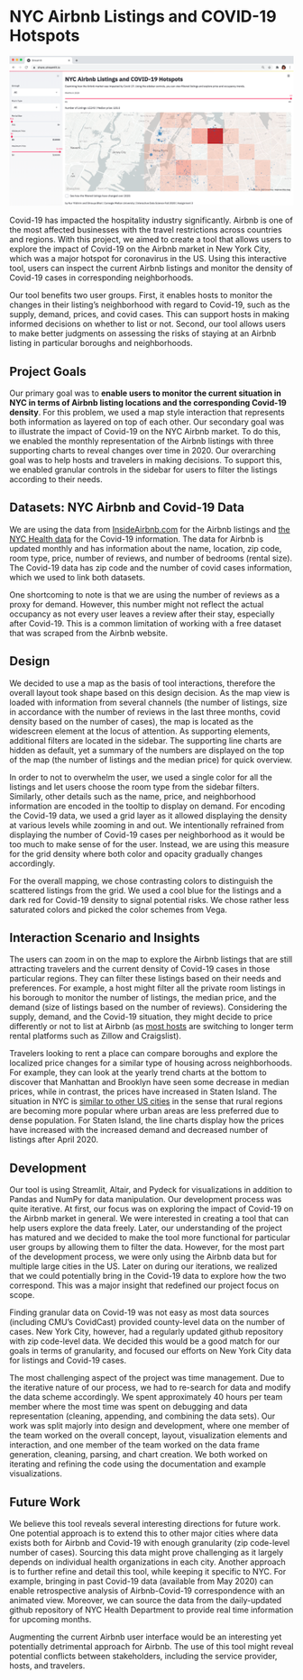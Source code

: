 # NYC Airbnb Listings and COVID-19 Hotspots

![A screenshot of our tool.](screenshot_NYC.png)

Covid-19 has impacted the hospitality industry significantly. Airbnb is one of the most affected businesses with the travel restrictions across countries and regions. With this project, we aimed to create a tool that allows users to explore the impact of Covid-19 on the Airbnb market in New York City, which was a major hotspot for coronavirus in the US. Using this interactive tool, users can inspect the current Airbnb listings and monitor the density of Covid-19 cases in corresponding neighborhoods.

Our tool benefits two user groups. First, it enables hosts to monitor the changes in their listing’s neighborhood with regard to Covid-19, such as the supply, demand, prices, and covid cases. This can support hosts in making informed decisions on whether to list or not. Second, our tool allows users to make better judgments on assessing the risks of staying at an Airbnb listing in particular boroughs and neighborhoods.

## Project Goals

Our primary goal was to **enable users to monitor the current situation in NYC in terms of Airbnb listing locations and the corresponding Covid-19 density**. For this problem, we used a map style interaction that represents both information as layered on top of each other. Our secondary goal was to illustrate the impact of Covid-19 on the NYC Airbnb market. To do this, we enabled the monthly representation of the Airbnb listings with three supporting charts to reveal changes over time in 2020. Our overarching goal was to help hosts and travelers in making decisions. To support this, we enabled granular controls in the sidebar for users to filter the listings according to their needs.

## Datasets: NYC Airbnb and Covid-19 Data

We are using the data from [InsideAirbnb.com](http://insideairbnb.com/get-the-data.html) for the Airbnb listings and [the NYC Health data](https://github.com/nychealth/coronavirus-data) for the Covid-19 information. The data for Airbnb is updated monthly and has information about the name, location, zip code, room type, price, number of reviews, and number of bedrooms (rental size). The Covid-19 data has zip code and the number of covid cases information, which we used to link both datasets.

One shortcoming to note is that we are using the number of reviews as a proxy for demand. However, this number might not reflect the actual occupancy as not every user leaves a review after their stay, especially after Covid-19. This is a common limitation of working with a free dataset that was scraped from the Airbnb website.

## Design

We decided to use a map as the basis of tool interactions, therefore the overall layout took shape based on this design decision. As the map view is loaded with information from several channels (the number of listings, size in accordance with the number of reviews in the last three months, covid density based on the number of cases), the map is located as the widescreen element at the locus of attention. As supporting elements, additional filters are located in the sidebar. The supporting line charts are hidden as default, yet a summary of the numbers are displayed on the top of the map (the number of listings and the median price) for quick overview.

In order to not to overwhelm the user, we used a single color for all the listings and let users choose the room type from the sidebar filters. Similarly, other details such as the name, price, and neighborhood information are encoded in the tooltip to display on demand. For encoding the Covid-19 data, we used a grid layer as it allowed displaying the density at various levels while zooming in and out. We intentionally refrained from displaying the number of Covid-19 cases per neighborhood as it would be too much to make sense of for the user. Instead, we are using this measure for the grid density where both color and opacity gradually changes accordingly.

For the overall mapping, we chose contrasting colors to distinguish the scattered listings from the grid. We used a cool blue for the listings and a dark red for Covid-19 density to signal potential risks. We chose rather less saturated colors and picked the color schemes from Vega.

## Interaction Scenario and Insights

The users can zoom in on the map to explore the Airbnb listings that are still attracting travelers and the current density of Covid-19 cases in those particular regions. They can filter these listings based on their needs and preferences. For example, a host might filter all the private room listings in his borough to monitor the number of listings, the median price, and the demand (size of listings based on the number of reviews). Considering the supply, demand, and the Covid-19 situation, they might decide to price differently or not to list at Airbnb (as [most hosts](https://www.cnbc.com/2020/03/25/airbnb-hosts-turn-to-long-term-rentals-competitors-due-to-coronavirus.html) are switching to longer term rental platforms such as Zillow and Craigslist).

Travelers looking to rent a place can compare boroughs and explore the localized price changes for a similar type of housing across neighborhoods. For example, they can look at the yearly trend charts at the bottom to discover that Manhattan and Brooklyn have seen some decrease in median prices, while in contrast, the prices have increased in Staten Island. The situation in NYC is [similar to other US cities](https://www.airdna.co/blog/coronavirus-causes-boom-non-urban-strs) in the sense that rural regions are becoming more popular where urban areas are less preferred due to dense population. For Staten Island, the line charts display how the prices have increased with the increased demand and decreased number of listings after April 2020.

## Development

Our tool is using Streamlit, Altair, and Pydeck for visualizations in addition to Pandas and NumPy for data manipulation. Our development process was quite iterative. At first, our focus was on exploring the impact of Covid-19 on the Airbnb market in general. We were interested in creating a tool that can help users explore the data freely. Later, our understanding of the project has matured and we decided to make the tool more functional for particular user groups by allowing them to filter the data. However, for the most part of the development process, we were only using the Airbnb data but for multiple large cities in the US. Later on during our iterations, we realized that we could potentially bring in the Covid-19 data to explore how the two correspond. This was a major insight that redefined our project focus on scope.

Finding granular data on Covid-19 was not easy as most data sources (including CMU’s CovidCast) provided county-level data on the number of cases. New York City, however, had a regularly updated github repository with zip code-level data. We decided this would be a good match for our goals in terms of granularity, and focused our efforts on New York City data for listings and Covid-19 cases.

The most challenging aspect of the project was time management. Due to the iterative nature of our process, we had to re-search for data and modify the data scheme accordingly. We spent approximately 40 hours per team member where the most time was spent on debugging and data representation (cleaning, appending, and combining the data sets). Our work was split majorly into design and development, where one member of the team worked on the overall concept, layout, visualization elements and interaction, and one member of the team worked on the data frame generation, cleaning, parsing, and chart creation. We both worked on iterating and refining the code using the documentation and example visualizations.

## Future Work

We believe this tool reveals several interesting directions for future work. One potential approach is to extend this to other major cities where data exists both for Airbnb and Covid-19 with enough granularity (zip code-level number of cases). Sourcing this data might prove challenging as it largely depends on individual health organizations in each city. Another approach is to further refine and detail this tool, while keeping it specific to NYC. For example, bringing in past Covid-19 data (available from May 2020) can enable retrospective analysis of Airbnb-Covid-19 correspondence with an animated view. Moreover, we can source the data from the daily-updated github repository of NYC Health Department to provide real time information for upcoming months.

Augmenting the current Airbnb user interface would be an interesting yet potentially detrimental approach for Airbnb. The use of this tool might reveal potential conflicts between stakeholders, including the service provider, hosts, and travelers.
